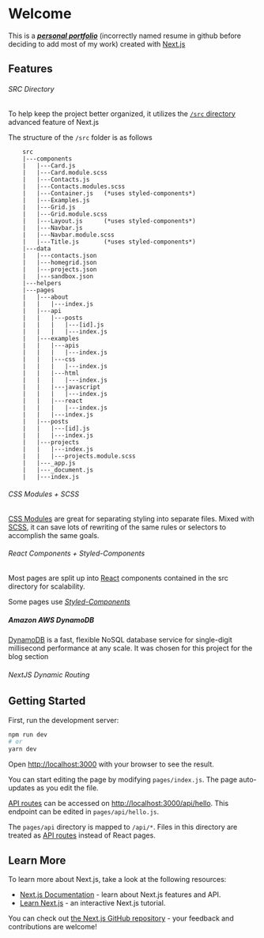 # Welcome

This is a ***[personal portfolio](tannerabread.com)*** (incorrectly named resume in github before deciding to add most of my work) created with [Next.js](https://nextjs.org/ "one of the fastest tools to get started with a react project")

## Features

###### SRC Directory

To help keep the project better organized, it utilizes the [`/src` directory](https://nextjs.org/docs/advanced-features/src-directory) advanced feature of Next.js<br>

The structure of the `/src` folder is as follows
```
    src
    |---components
    |   |---Card.js
    |   |---Card.module.scss
    |   |---Contacts.js
    |   |---Contacts.modules.scss
    |   |---Container.js   (*uses styled-components*)
    |   |---Examples.js
    |   |---Grid.js
    |   |---Grid.module.scss
    |   |---Layout.js      (*uses styled-components*)
    |   |---Navbar.js
    |   |---Navbar.module.scss
    |   |---Title.js       (*uses styled-components*)
    |---data
    |   |---contacts.json
    |   |---homegrid.json
    |   |---projects.json
    |   |---sandbox.json
    |---helpers
    |---pages
    |   |---about
    |   |   |---index.js
    |   |---api
    |   |   |---posts
    |   |   |   |---[id].js
    |   |   |   |---index.js
    |   |---examples
    |   |   |---apis
    |   |   |   |---index.js
    |   |   |---css
    |   |   |   |---index.js
    |   |   |---html
    |   |   |   |---index.js
    |   |   |---javascript
    |   |   |   |---index.js
    |   |   |---react
    |   |   |   |---index.js
    |   |   |---index.js
    |   |---posts
    |   |   |---[id].js
    |   |   |---index.js
    |   |---projects
    |   |   |---index.js
    |   |   |---projects.module.scss
    |   |---_app.js
    |   |---_document.js
    |   |---index.js
```

###### CSS Modules + SCSS

[CSS Modules](https://github.com/css-modules/css-modules) are great for separating styling into separate files. Mixed with [SCSS](https://sass-lang.com/), it can save lots of rewriting of the same rules or selectors to accomplish the same goals.

###### React Components + Styled-Components

Most pages are split up into [React](https://reactjs.org/) components contained in the src directory for scalability.

Some pages use *[Styled-Components](https://styled-components.com/ "great for pages that just need a little bit of styling")*

##### Amazon AWS DynamoDB

[DynamoDB](https://aws.amazon.com/dynamodb/?trk=ps_a134p000004f2afAAA&trkCampaign=acq_paid_search_brand&sc_channel=PS&sc_campaign=acquisition_US&sc_publisher=Google&sc_category=Database&sc_country=US&sc_geo=NAMER&sc_outcome=acq&sc_detail=dynamodb&sc_content=DynamoDB_e&sc_matchtype=e&sc_segment=536393513269&sc_medium=ACQ-P|PS-GO|Brand|Desktop|SU|Database|DynamoDB|US|EN|Text&s_kwcid=AL!4422!3!536393513269!e!!g!!dynamodb&ef_id=CjwKCAjwkvWKBhB4EiwA-GHjFs46y8n2fBfCbKh6pdPMJkx49G0vVd6afIvE0rgoKf1pC_t9kfzT5hoCkBkQAvD_BwE:G:s&s_kwcid=AL!4422!3!536393513269!e!!g!!dynamodb)
is a fast, flexible NoSQL database service for single-digit millisecond performance at any scale.
It was chosen for this project for the blog section

###### NextJS Dynamic Routing



## Getting Started

First, run the development server:

```bash
npm run dev
# or
yarn dev
```

Open [http://localhost:3000](http://localhost:3000) with your browser to see the result.

You can start editing the page by modifying `pages/index.js`. The page auto-updates as you edit the file.

[API routes](https://nextjs.org/docs/api-routes/introduction) can be accessed on [http://localhost:3000/api/hello](http://localhost:3000/api/hello). This endpoint can be edited in `pages/api/hello.js`.

The `pages/api` directory is mapped to `/api/*`. Files in this directory are treated as [API routes](https://nextjs.org/docs/api-routes/introduction) instead of React pages.

## Learn More

To learn more about Next.js, take a look at the following resources:

- [Next.js Documentation](https://nextjs.org/docs) - learn about Next.js features and API.
- [Learn Next.js](https://nextjs.org/learn) - an interactive Next.js tutorial.

You can check out [the Next.js GitHub repository](https://github.com/vercel/next.js/) - your feedback and contributions are welcome!
